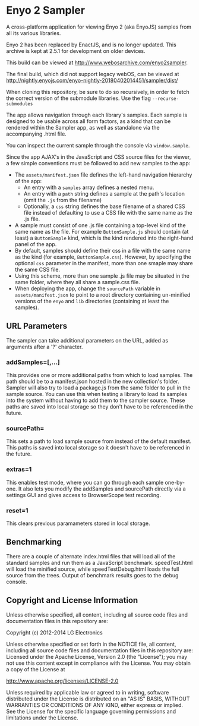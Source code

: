 # Enyo 2 Sampler

A cross-platform application for viewing Enyo 2 (aka EnyoJS) samples from all its various libraries.

Enyo 2 has been replaced by EnactJS, and is no longer updated. This archive is kept at 2.5.1 for development on older devices.

This build can be viewed at <http://www.webosarchive.com/enyo2sampler>.

The final build, which did not support legacy webOS, can be viewed at <http://nightly.enyojs.com/enyo-nightly-20180402014451/sampler/dist/>

When cloning this repository, be sure to do so recursively, in order to fetch the correct version of the submodule libraries.
Use the flag `--recurse-submodules`

The app allows navigation through each library's samples.  Each sample is designed to be usable across all form factors, as a kind that can be rendered within the Sampler app, as well as standalone via the accompanying .html file.

You can inspect the current sample through the console via `window.sample`.

Since the app AJAX's in the JavaScript and CSS source files for the viewer, a few simple conventions must be followed to add new samples to the app:

* The `assets/manifest.json` file defines the left-hand navigation hierarchy of the app:
	* An entry with a `samples` array defines a nested menu.
	* An entry with a `path` string defines a sample at the path's location (omit the `.js` from the filename)
	* Optionally, a `css` string defines the base filename of a shared CSS file instead of defaulting to use a CSS file with the same name as the .js file.
* A sample must consist of one .js file containing a top-level kind of the same name as the file.  For example `ButtonSample.js` should contain (at least) a `ButtonSample` kind, which is the kind rendered into the right-hand panel of the app.
* By default, samples should define their css in a file with the same name as the kind (for example, `ButtonSample.css`).  However, by specifying the optional `css` parameter in the manifest, more than one smaple may share the same CSS file.
* Using this scheme, more than one sample .js file may be situated in the same folder, where they all share a sample.css file.
* When deploying the app, change the `sourcePath` variable in `assets/manifest.json` to point to a root directory containing un-minified versions of the `enyo` and `lib` directories (containing at least the samples).

## URL Parameters

The sampler can take additional parameters on the URL, added as arguments after a '?' character.

### addSamples=<path>[,<path>...]

This provides one or more additional paths from which to load samples. The path should be to a manifest.json
hosted in the new collection's folder.  Sampler will also try to load a package.js from the same folder
to pull in the sample source.  You can use this when testing a library to load its samples into the system
without having to add them to the sampler source. These paths are saved into local storage so they don't
have to be referenced in the future.

### sourcePath=<path>

This sets a path to load sample source from instead of the default manifest.
This paths is saved into local storage so it doesn't have to be referenced in the future.

### extras=1

This enables test mode, where you can go through each sample one-by-one.  It also lets you modify
the addSamples and sourcePath directly via a settings GUI and gives access to BrowserScope
test recording.

### reset=1

This clears previous paramameters stored in local storage.

## Benchmarking

There are a couple of alternate index.html files that will load all of the standard samples and run them
as a JavaScript benchmark.  speedTest.html will load the minified source, while speedTestDebug.html
loads the full source from the trees.  Output of benchmark results goes to the debug console.

## Copyright and License Information

Unless otherwise specified, all content, including all source code files and
documentation files in this repository are:

Copyright (c) 2012-2014 LG Electronics

Unless otherwise specified or set forth in the NOTICE file, all content,
including all source code files and documentation files in this repository are:
Licensed under the Apache License, Version 2.0 (the "License");
you may not use this content except in compliance with the License.
You may obtain a copy of the License at

http://www.apache.org/licenses/LICENSE-2.0

Unless required by applicable law or agreed to in writing, software
distributed under the License is distributed on an "AS IS" BASIS,
WITHOUT WARRANTIES OR CONDITIONS OF ANY KIND, either express or implied.
See the License for the specific language governing permissions and
limitations under the License.
